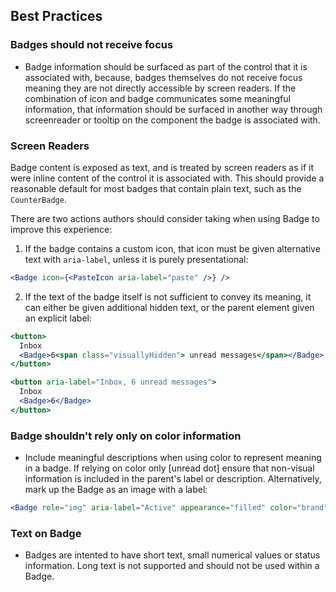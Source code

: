 ## Best Practices

### Badges should not receive focus

- Badge information should be surfaced as part of the control that it is associated with, because, badges themselves do not receive focus meaning they are not directly accessible by screen readers.
  If the combination of icon and badge communicates some meaningful information, that information should be surfaced in another way through screenreader or tooltip on the component the badge is associated with.

### Screen Readers

Badge content is exposed as text, and is treated by screen readers as if it were inline content of the control it is associated with. This should provide a reasonable default for most badges that contain plain text, such as the `CounterBadge`.

There are two actions authors should consider taking when using Badge to improve this experience:

1. If the badge contains a custom icon, that icon must be given alternative text with `aria-label`, unless it is purely presentational:

```jsx
<Badge icon={<PasteIcon aria-label="paste" />} />
```

2. If the text of the badge itself is not sufficient to convey its meaning, it can either be given additional hidden text, or the parent element given an explicit label:

```jsx
<button>
  Inbox
  <Badge>6<span class="visuallyHidden"> unread messages</span></Badge>
</button>

<button aria-label="Inbox, 6 unread messages">
  Inbox
  <Badge>6</Badge>
</button>
```

### Badge shouldn't rely only on color information

- Include meaningful descriptions when using color to represent meaning in a badge. If relying on color only [unread dot] ensure that non-visual information is included in the parent's label or description. Alternatively, mark up the Badge as an image with a label:

```jsx
<Badge role="img" aria-label="Active" appearance="filled" color="brand" />} />
```

### Text on Badge

- Badges are intented to have short text, small numerical values or status information. Long text is not supported and should not be used within a Badge.
